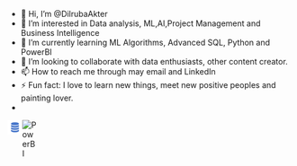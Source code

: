 - 👋 Hi, I’m @DilrubaAkter
- 👀 I’m interested in Data analysis, ML,AI,Project Management and Business Intelligence
- 🌱 I’m currently learning ML Algorithms, Advanced SQL, Python and PowerBI
- 💞️ I’m looking to collaborate with data enthusiasts, other content creator. 
- 📫 How to reach me through may email and LinkedIn
- ⚡ Fun fact: I love to learn new things, meet new positive peoples and painting lover.
- 

<img align="left" alt="SQL" width="26px" src="https://raw.githubusercontent.com/github/explore/80688e429a7d4ef2fca1e82350fe8e3517d3494d/topics/sql/sql.png" />
<img align="left" alt="PowerBI" width="26px" src="https://logos-world.net/wp-content/uploads/2022/02/Microsoft-Power-BI-Symbol.png" />
<!---
Dilruba05/Dilruba05 is a ✨ special ✨ repository because its `README.md` (this file) appears on your GitHub profile.
You can click the Preview link to take a look at your changes.
--->
